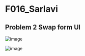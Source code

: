 # F016_Sarlavi
## Problem 2 Swap form UI
![image](https://github.com/lavisar/F016_Sarlavi/assets/67550867/3860fcfe-993e-4a25-b06d-314714d3d83f)

![image](https://github.com/lavisar/F016_Sarlavi/assets/67550867/e352f5e3-b874-40ab-b382-9c5ec49c9022)

